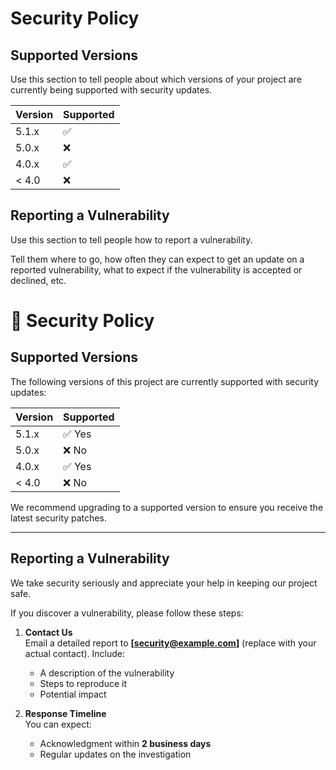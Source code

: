 # Security Policy

## Supported Versions

Use this section to tell people about which versions of your project are
currently being supported with security updates.

| Version | Supported          |
| ------- | ------------------ |
| 5.1.x   | :white_check_mark: |
| 5.0.x   | :x:                |
| 4.0.x   | :white_check_mark: |
| < 4.0   | :x:                |

## Reporting a Vulnerability

Use this section to tell people how to report a vulnerability.

Tell them where to go, how often they can expect to get an update on a
reported vulnerability, what to expect if the vulnerability is accepted or
declined, etc.
# 🔐 Security Policy

## Supported Versions

The following versions of this project are currently supported with security updates:

| Version | Supported          |
| ------- | ------------------ |
| 5.1.x   | ✅ Yes              |
| 5.0.x   | ❌ No               |
| 4.0.x   | ✅ Yes              |
| < 4.0   | ❌ No               |

We recommend upgrading to a supported version to ensure you receive the latest security patches.

---

## Reporting a Vulnerability

We take security seriously and appreciate your help in keeping our project safe.

If you discover a vulnerability, please follow these steps:

1. **Contact Us**  
   Email a detailed report to **[security@example.com]** (replace with your actual contact). Include:
   - A description of the vulnerability
   - Steps to reproduce it
   - Potential impact

2. **Response Timeline**  
   You can expect:
   - Acknowledgment within **2 business days**
   - Regular updates on the investigation
